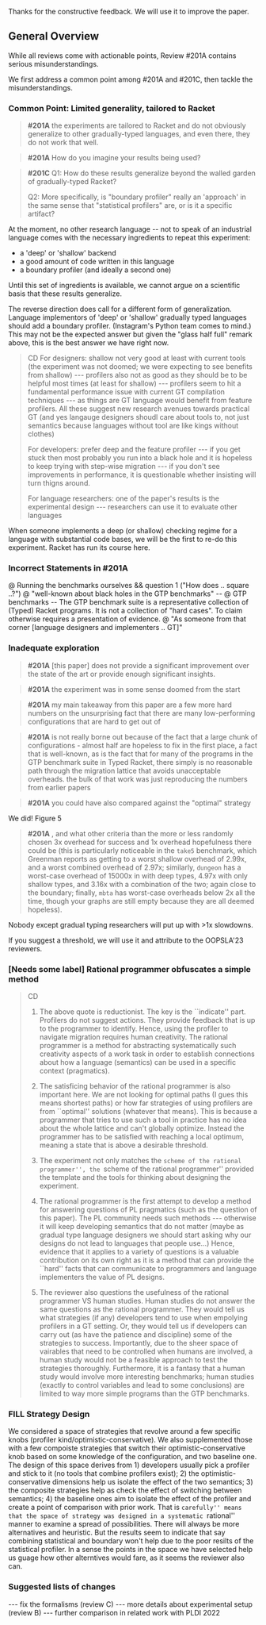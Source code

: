 Thanks for the constructive feedback. We will use it to improve the paper.

## General Overview

While all reviews come with actionable points, Review #201A contains serious
misunderstandings.

We first address a common point among #201A and #201C, then tackle the
misunderstandings.



### Common Point: Limited generality, tailored to Racket

> **#201A**
> the experiments are tailored to Racket and do not obviously generalize to
> other gradually-typed languages, and even there, they do not work that well.

> **#201A**
> How do you imagine your results being used?

> **#201C**
> Q1: How do these results generalize beyond the walled garden of
> gradually-typed Racket?
>
> Q2: More specifically, is "boundary profiler" really an 'approach' in the
> same sense that "statistical profilers" are, or is it a specific artifact?

At the moment, no other research language -- not to speak of an
industrial language comes with the necessary ingredients to repeat
this experiment:

- a 'deep' or 'shallow' backend
- a good amount of code written in this language
- a boundary profiler (and ideally a second one)

Until this set of ingredients is available, we cannot argue on a
scientific basis that these results generalize.

The reverse direction does call for a different form of
generalization. Language implementors of 'deep' or 'shallow' gradually
typed languages should add a boundary profiler. (Instagram's Python
team comes to mind.) This may not be the expected answer but given the
"glass half full" remark above, this is the best answer we have right
now.


> CD
> For designers: shallow not very good at least with current tools (the
> experiment was not doomed; we were expecting to see benefits from shallow)
> --- profilers also not as good as they should be to be helpful most times
> (at least for shallow) --- profilers seem to hit a fundamental
> performance issue with current GT compilation techniques --- as things are
> GT language would benefit from feature profilers. All these suggest new
> research avenues towards practical GT (and yes langauge designers shoudl
> care about tools to, not just semantics because languages without tool
> are like kings without clothes)
> 
> For developers: prefer deep and the feature profiler --- if you get stuck
> then most probably you run into a black hole and it is hopeless to keep
> trying with step-wise migration --- if you don't see improvements in
> performance, it is questionable whether insisting will turn thigns around.
> 
> For language researchers: one of the paper's results is the experimental
> design --- researchers can use it to evaluate other languages


When someone implements a deep (or shallow) checking regime for a
language with substantial code bases, we will be the first to re-do
this experiment. Racket has run its course here. 


### Incorrect Statements in #201A

@ Running the benchmarks ourselves && question 1 ("How does .. square ..?")
@ "well-known about black holes in the GTP benchmarks" --
@ GTP benchmarks -- The GTP benchmark suite is a representative
collection of (Typed) Racket programs. It is not a collection of "hard
cases". To claim otherwise requires a presentation of evidence.
@ "As someone from that corner [language designers and implementers .. GT]"

### Inadequate exploration

> **#201A** [this paper] does not provide a significant improvement over the
> state of the art or provide enough significant insights.

> **#201A** the experiment was in some sense doomed from the start

> **#201A** my main takeaway from this paper are a few more hard numbers on the
> unsurprising fact that there are many low-performing configurations that are
> hard to get out of

> **#201A** is not really borne out because of the fact that a large chunk of
> configurations - almost half are hopeless to fix in the first place, a fact
> that is well-known, as is the fact that for many of the programs in the GTP
> benchmark suite in Typed Racket, there simply is no reasonable path through the
> migration lattice that avoids unacceptable overheads.
> the bulk of that work was just reproducing the numbers from earlier papers

> **#201A** you could have also compared against the "optimal" strategy

We did! Figure 5

> **#201A** , and what other criteria than the more or less randomly chosen 3x overhead
> for success and 1x overhead hopefulness there could be (this is particularly
> noticeable in the `take5` benchmark, which Greenman reports as getting to a
> worst shallow overhead of 2.99x, and a worst combined overhead of 2.97x;
> similarly, `dungeon` has a worst-case overhead of 15000x in with deep types,
> 4.97x with only shallow types, and 3.16x with a combination of the two; again
> close to the boundary; finally, `mbta` has worst-case overheads below 2x all
> the time, though your graphs are still empty because they are all deemed
> hopeless).

Nobody except gradual typing researchers will put up with >1x slowdowns.

If you suggest a threshold, we will use it and attribute to the OOPSLA'23 reviewers.



### [Needs some label] Rational programmer obfuscates a simple method



> CD
> 1) The above quote is reductionist. The key is the ``indicate'' part.
> Profilers do not suggest actions. They provide feedback that is up to the
> programmer to identify. Hence, using the profiler to navigate migration
> requires human creativity. The rational programmer is a method for
> abstracting systematically such creativity aspects of a work task in order
> to establish connections about how a language (semantics) can be used in
> a specific context (pragmatics). 
> 
> 2) The satisficing behavior of the rational programmer is also important
> here. We are not looking for optimal paths (I gues this means shortest
> paths) or how far strategies of using profilers are from ``optimal''
> solutions (whatever that means). This is because a programmer that tries
> to use such a tool in practice has no idea about the whole lattice and
> can't globally optimize. Instead the programmer has to be satisfied with
> reaching a local optimum, meaning a state that is above a desirable
> threshold.  
> 
> 3) The experiment not only matches the ``scheme of the rational
> programmer'', the ``scheme of the rational programmer'' provided the
> template and the tools for thinking about designing the experiment. 
> 
> 4) The rational programmer is the first attempt to develop a method for
> answering questions of PL pragmatics (such as the question of this paper).
> The PL community needs such methods --- otherwise it will keep developing
> semantics that do not matter (maybe as gradual type language designers we
> should start asking why our designs do not lead to languages that people
> use...) Hence, evidence that it applies to a variety of questions is a
> valuable contribution on its own right as it is a method that can provide
> the ``hard'' facts that can communicate to programmers and language
> implementers the value of PL designs. 
> 
> 5) The reviewer also questions the usefulness of the rational programmer
> VS human studies. Human studies do not answer the same questions as the
> rational programmer. They would tell us what strategies (if any)
> developers tend to use when empolying profilers in a GT setting. Or,
> they would tell us if developers can carry out (as have the patience and
> discipline) some of the strategies to success. Importantly, due to the
> sheer space of vairables that need to be controlled when humans are
> involved, a human study would not be a feasible approach to test the
> strategies thoroughly. Furthermore, it is a fantasy that a human study
> would involve more interesting benchmarks; human studies (exactly to
> control variables and lead to some conclusions) are limited to way more
> simple programs than the GTP benchmarks. 






### FILL Strategy Design

We considered a space of strategies that revolve around a few specific
knobs (profiler kind/optimistic-conservative). We also supplemented those
with a few compoiste strategies that switch their optimistic-conservative
knob based on some knowledge of the configuration, and two baseline one.
The design of this space derives from 1) developers usually pick a
profiler and stick to it (no tools that combine profilers exist); 2) the
optimistic-conservative dimensions help us isolate the effect of the two
semantics; 3) the composite strategies help as check the effect of
switching between semantics; 4) the baseline ones aim to isolate the
effect of the profiler and create a point of comparison with prior work.
That is ``carefully'' means that the space of strategy was designed in a
systematic ``rational'' manner to examine a spread of possibilities. There
will always be more alternatives and heuristic. But the results seem to
indicate that say combining statistical and boundary won't help due to the
poor resilts of the statistical profiler. In a sense the points in the
space we have selected help us guage how other alterntives would fare, as
it seems the reviewer also can. 


### Suggested lists of changes

--- fix the formalisms (review C)
--- more details about experimental setup (review B)
--- further comparison in related work with PLDI 2022

